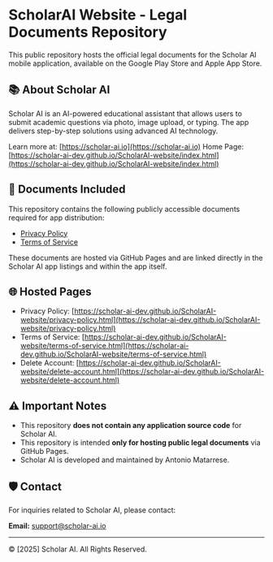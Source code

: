 # ScholarAI Website - Legal Documents Repository

This public repository hosts the official legal documents for the Scholar AI mobile application, available on the Google Play Store and Apple App Store.

## 📚 About Scholar AI
Scholar AI is an AI-powered educational assistant that allows users to submit academic questions via photo, image upload, or typing. The app delivers step-by-step solutions using advanced AI technology.

Learn more at: [https://scholar-ai.io](https://scholar-ai.io)
Home Page: [https://scholar-ai-dev.github.io/ScholarAI-website/index.html](https://scholar-ai-dev.github.io/ScholarAI-website/index.html)

## 📄 Documents Included

This repository contains the following publicly accessible documents required for app distribution:

- [Privacy Policy](./privacy-policy.html)
- [Terms of Service](./terms-of-service.html)

These documents are hosted via GitHub Pages and are linked directly in the Scholar AI app listings and within the app itself.

## 🌐 Hosted Pages

- Privacy Policy: [https://scholar-ai-dev.github.io/ScholarAI-website/privacy-policy.html](https://scholar-ai-dev.github.io/ScholarAI-website/privacy-policy.html)
- Terms of Service: [https://scholar-ai-dev.github.io/ScholarAI-website/terms-of-service.html](https://scholar-ai-dev.github.io/ScholarAI-website/terms-of-service.html)
- Delete Account: [https://scholar-ai-dev.github.io/ScholarAI-website/delete-account.html](https://scholar-ai-dev.github.io/ScholarAI-website/delete-account.html)

## ⚠️ Important Notes

- This repository **does not contain any application source code** for Scholar AI.
- This repository is intended **only for hosting public legal documents** via GitHub Pages.
- Scholar AI is developed and maintained by Antonio Matarrese.

## 🛡️ Contact

For inquiries related to Scholar AI, please contact:

**Email:** [support@scholar-ai.io](mailto:support@scholar-ai.io)

---

© [2025] Scholar AI. All Rights Reserved.
